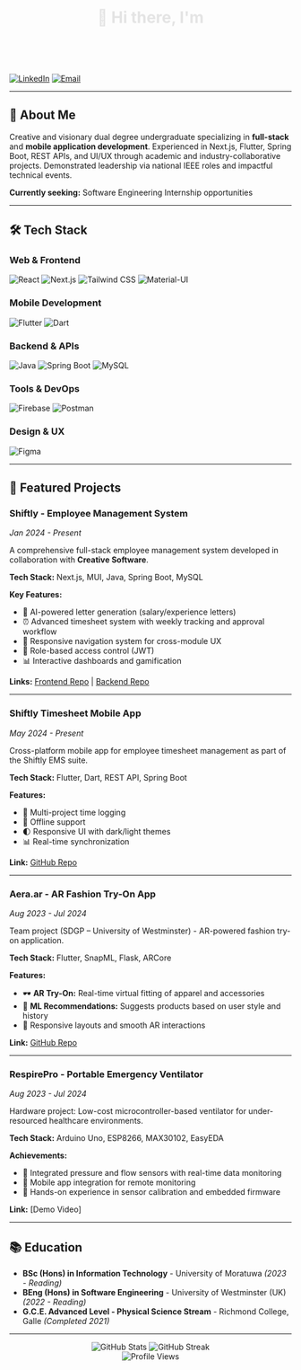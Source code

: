 <div align="center">
  <h1>
    <span style="display: inline-block; animation: fadeInUp 1s ease-out;">👋 Hi there, I'm</span>
    <br>
    <span style="display: inline-block; animation: fadeInUp 1s ease-out 0.3s both; color: #58a6ff; font-weight: bold;">Thamindu Nirmal</span>
  </h1>
  
  <p style="animation: fadeInUp 1s ease-out 0.6s both;">
    <strong>BSc (IT) & BEng (SE) Undergraduate | Software Engineering Internship-Seeking</strong>
  </p>
</div>

<style>
@keyframes fadeInUp {
  from {
    opacity: 0;
    transform: translateY(20px);
  }
  to {
    opacity: 1;
    transform: translateY(0);
  }
}
</style>

[![LinkedIn](https://img.shields.io/badge/LinkedIn-0077B5?style=for-the-badge&logo=linkedin&logoColor=white)](https://linkedin.com/in/thamindu-nirmal)
[![Email](https://img.shields.io/badge/Email-D14836?style=for-the-badge&logo=gmail&logoColor=white)](mailto:thamindusrinirmal1@gmail.com)

---

## 🚀 About Me

Creative and visionary dual degree undergraduate specializing in **full-stack** and **mobile application development**. Experienced in Next.js, Flutter, Spring Boot, REST APIs, and UI/UX through academic and industry-collaborative projects. Demonstrated leadership via national IEEE roles and impactful technical events.

**Currently seeking:** Software Engineering Internship opportunities

---

## 🛠️ Tech Stack

### **Web & Frontend**
![React](https://img.shields.io/badge/React-20232A?style=for-the-badge&logo=react&logoColor=61DAFB)
![Next.js](https://img.shields.io/badge/Next.js-000000?style=for-the-badge&logo=next.js&logoColor=white)
![Tailwind CSS](https://img.shields.io/badge/Tailwind_CSS-38B2AC?style=for-the-badge&logo=tailwind-css&logoColor=white)
![Material-UI](https://img.shields.io/badge/Material--UI-0081CB?style=for-the-badge&logo=material-ui&logoColor=white)

### **Mobile Development**
![Flutter](https://img.shields.io/badge/Flutter-02569B?style=for-the-badge&logo=flutter&logoColor=white)
![Dart](https://img.shields.io/badge/Dart-0175C2?style=for-the-badge&logo=dart&logoColor=white)

### **Backend & APIs**
![Java](https://img.shields.io/badge/Java-ED8B00?style=for-the-badge&logo=openjdk&logoColor=white)
![Spring Boot](https://img.shields.io/badge/Spring_Boot-6DB33F?style=for-the-badge&logo=spring-boot&logoColor=white)
![MySQL](https://img.shields.io/badge/MySQL-4479A1?style=for-the-badge&logo=mysql&logoColor=white)

### **Tools & DevOps**
![Firebase](https://img.shields.io/badge/Firebase-FFCA28?style=for-the-badge&logo=firebase&logoColor=black)
![Postman](https://img.shields.io/badge/Postman-FF6C37?style=for-the-badge&logo=postman&logoColor=white)

### **Design & UX**
![Figma](https://img.shields.io/badge/Figma-F24E1E?style=for-the-badge&logo=figma&logoColor=white)

---

## 🎯 Featured Projects

### **Shiftly - Employee Management System**
*Jan 2024 - Present*

A comprehensive full-stack employee management system developed in collaboration with **Creative Software**.

**Tech Stack:** Next.js, MUI, Java, Spring Boot, MySQL

**Key Features:**
- 🤖 AI-powered letter generation (salary/experience letters)
- ⏰ Advanced timesheet system with weekly tracking and approval workflow
- 🎨 Responsive navigation system for cross-module UX
- 🔐 Role-based access control (JWT)
- 📊 Interactive dashboards and gamification

**Links:** [Frontend Repo](https://github.com/LalalnaGurusinghe/Shiftly-EMS-FrontEnd-Creative_software) | [Backend Repo](https://github.com/LalalnaGurusinghe/Shiftly-EMS-Backend-Creative_software)

---

### **Shiftly Timesheet Mobile App**
*May 2024 - Present*

Cross-platform mobile app for employee timesheet management as part of the Shiftly EMS suite.

**Tech Stack:** Flutter, Dart, REST API, Spring Boot

**Features:**
- 📱 Multi-project time logging
- 🔄 Offline support
- 🌓 Responsive UI with dark/light themes
- 📊 Real-time synchronization

**Link:** [GitHub Repo](https://github.com/ThaminduNirmal/Shiftly_Mobile_App)

---

### **Aera.ar - AR Fashion Try-On App**
*Aug 2023 - Jul 2024*

Team project (SDGP – University of Westminster) - AR-powered fashion try-on application.

**Tech Stack:** Flutter, SnapML, Flask, ARCore

**Features:**
- 🕶️ **AR Try-On:** Real-time virtual fitting of apparel and accessories
- 🧠 **ML Recommendations:** Suggests products based on user style and history
- 📱 Responsive layouts and smooth AR interactions

**Link:** [GitHub Repo](https://github.com/Karunasekara2000/Aera)

---

### **RespirePro - Portable Emergency Ventilator**
*Aug 2023 - Jul 2024*

Hardware project: Low-cost microcontroller-based ventilator for under-resourced healthcare environments.

**Tech Stack:** Arduino Uno, ESP8266, MAX30102, EasyEDA

**Achievements:**
- 🔧 Integrated pressure and flow sensors with real-time data monitoring
- 📱 Mobile app integration for remote monitoring
- 🎯 Hands-on experience in sensor calibration and embedded firmware

**Link:** [Demo Video]

---

## 📚 Education

- **BSc (Hons) in Information Technology** - University of Moratuwa *(2023 - Reading)*
- **BEng (Hons) in Software Engineering** - University of Westminster (UK) *(2022 - Reading)*
- **G.C.E. Advanced Level - Physical Science Stream** - Richmond College, Galle *(Completed 2021)*

---

<div align="center">
  <img src="https://github-readme-stats.vercel.app/api?username=ThaminduNirmal&show_icons=true&theme=radical&hide_border=true&bg_color=0d1117&title_color=58a6ff&text_color=c9d1d9&icon_color=58a6ff" alt="GitHub Stats" />
  <img src="https://github-readme-streak-stats.herokuapp.com/?user=ThaminduNirmal&theme=radical&hide_border=true&background=0d1117&stroke=58a6ff&ring=58a6ff&fire=58a6ff&currStreakNum=c9d1d9&sideNums=c9d1d9&currStreakLabel=58a6ff&sideLabels=58a6ff&dates=c9d1d9" alt="GitHub Streak" />
</div>

<div align="center">
  <img src="https://komarev.com/ghpvc/?username=ThaminduNirmal&style=flat-square&color=58a6ff&label=Profile+Views" alt="Profile Views" />
</div>

